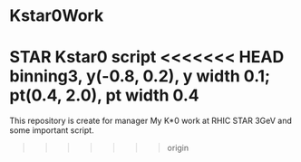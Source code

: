 # Kstar0Work
STAR Kstar0 script
<<<<<<< HEAD
binning3, y(-0.8, 0.2), y width 0.1; pt(0.4, 2.0), pt width 0.4
=======
This repository is create for manager My K*0 work at RHIC STAR 3GeV and some important script.
>>>>>>> origin
